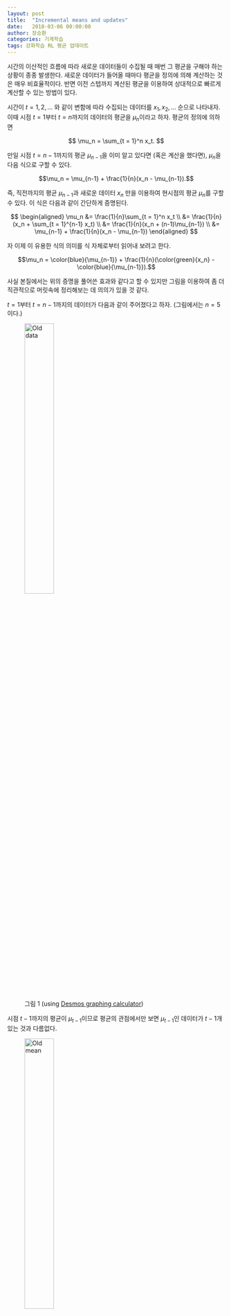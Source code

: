 ```yaml
---
layout: post
title:  "Incremental means and updates"
date:   2018-03-06 00:00:00
author: 장승환
categories: 기계학습
tags: 강화학습 RL 평균 업데이트
---
```


시간의 이산적인 흐름에 따라 새로운 데이터들이 수집될 때 매번 그 평균을 구해야 하는 상황이 종종 발생한다.
새로운 데이터가 들어올 때마다 평균을 정의에 의해 계산하는 것은 매우 비효율적이다.
반면 이전 스텝까지 계산된 평균을 이용하여 상대적으로 빠르게 계산할 수 있는 방법이 있다.

시간이 $t=1, 2, \ldots$ 와 같이 변함에 따라 수집되는 데이터를 $x_1 ,x_2, \ldots$ 순으로 나타내자.
이때 시점 $t= 1$부터 $t = n$까지의 데이터의 평균을 $\mu_n$이라고 하자.
평균의 정의에 의하면

$$
\mu_n = \sum_{t = 1}^n x_t.
$$ 

만일 시점 $t = n-1$까지의 평균 $\mu_{n-1}$을 이미 알고 있다면 (혹은 계산을 했다면), $\mu_n$을 다음 식으로 구할 수 있다.

$$\mu_n = \mu_{n-1} + \frac{1}{n}(x_n - \mu_{n-1}).$$

즉, 직전까지의 평균 $\mu_{n-1}$과 새로운 데이터 $x_n$ 만을 이용하여 현시점의 평균 $\mu_n$를 구할 수 있다.
이 식은 다음과 같이 간단하게 증명된다.

$$
\begin{aligned}
\mu_n &= \frac{1}{n}\sum_{t = 1}^n x_t \\
      &= \frac{1}{n}(x_n + \sum_{t = 1}^{n-1} x_t) \\
      &= \frac{1}{n}(x_n + (n-1)\mu_{n-1}) \\
      &= \mu_{n-1} + \frac{1}{n}(x_n - \mu_{n-1})
\end{aligned}
$$

자 이제 이 유용한 식의 의미를 식 자체로부터 읽어내 보려고 한다.

$$\mu_n = \color{blue}{\mu_{n-1}} + \frac{1}{n}(\color{green}{x_n} - \color{blue}{\mu_{n-1}}).$$

사실 본질에서는 위의 증명을 풀어쓴 효과와 같다고 할 수 있지만 그림을 이용하여 좀 더 직관적으로 머릿속에 정리해보는 데 의의가 있을 것 같다.

$t = 1$부터 $t = n-1$까지의 데이터가 다음과 같이 주어졌다고 하자. (그림에서는 $n = 5$이다.)

<figure>
<img src="/assets/pics/incremental/h1.png" alt="Old data" style="width: 40%; height: 40%">
<figcaption>그림 1 (using <a href="https://www.desmos.com/calculator/2kmx0enkkz">Desmos graphing calculator</a>)
</figcaption>
</figure>

시점 $t-1$까지의 평균이 $\mu_{t-1}$이므로 평균의 관점에서만 보면 $\mu_{t-1}$인 데이터가 $t-1$개 있는 것과 다름없다.

<figure>
<img src="/assets/pics/incremental/h2.png" alt="Old mean" style="width: 40%; height: 40%">
<figcaption>그림 2
</figcaption>
</figure>

이제 $n$번째 (새로운) 데이터 $x_n$이 주어진다.

먼저, 새롭게 수집된 데이터 $x_n$이 이전 평균 $\mu_{n-1}$과 같은 경우를 생각해보자.

<figure>
<img src="/assets/pics/incremental/h3.png" alt="New data" style="width: 40%; height: 40%">
<figcaption>그림 3
</figcaption>
</figure>

평균 $\mu_n$은 얼마인가? 그렇다. 바로 

$$\mu_n = \mu_{n-1}.$$

기존의 평균과 같은 데이터가 수집되면 평균은 그대로 유지됨을 쉽게 알 수 있다.

이번엔 평균보다 큰 데이터가 새로 수집된 상황을 생각해보자.

<figure>
<img src="/assets/pics/incremental/h4.png" alt="New mean" style="width: 40%; height: 40%">
<figcaption>그림 4
</figcaption>
</figure>

이제 $\mu_n$은 더 이상 $\mu_{n-1}$과 같지 않고 어떤 양을 조금 더해주어야만 할 것 같다.
즉, 기존의 평균과 차이나는 만큼을 반영하여 업데이트 시켜주어야 한다.
어떻게 하면 이 작업을 손쉽게 할 수 있을까?

<figure>
<img src="/assets/pics/incremental/h5.png" alt="New big data" style="width: 40%; height: 40%">
<figcaption>그림 5
</figcaption>
</figure>

잠시 생각을 해보자..

아마 어렵지 않게 다음과 같은 생각을 하게되지 않을까? 

<figure>
<img src="/assets/pics/incremental/h6.png" alt="Split the difference" style="width: 40%; height: 40%">
<figcaption>그림 6
</figcaption>
</figure>

그림 6과 같이 새 데이터 $x_n$에서 기존의 평균 $\mu_{n-1}$을 초과하는 양 $x_n - \mu_{n-1}$을 $n$개로 쪼갠다.
그리고 이렇게 생긴 크기 $\frac{1}{n}(x_n - \mu_{n-1})$인 $n$ 조각을 각 시점의 데이터에 분배한다. (그림 7, 8, 9)

<figure>
<img src="/assets/pics/incremental/h7.png" alt="Distribute" style="width: 40%; height: 40%">
<figcaption>그림 7
</figcaption>
</figure>

<figure>
<img src="/assets/pics/incremental/h8.png" alt="New mean" style="width: 40%; height: 40%">
<figcaption>그림 8
</figcaption>
</figure>

<figure>
<img src="/assets/pics/incremental/h9.png" alt="New mean" style="width: 40%; height: 40%">
<figcaption>그림 9
</figcaption>
</figure>

이제 현 시점의 평균이

$$\mu_n = \color{blue}{\mu_{n-1}} + \frac{1}{n}(\color{green}{x_n} - \color{blue}{\mu_{n-1}})$$

을 만족함을 쉽게 알 수 있다.

마지막으로, 새로운 데이터 $x_n$이 $\mu_{n-1}$보다 작은 경우는 어떻게 해야 할까?
새 데이터와 이전 평균의 차 $x_n - \mu_{n-1}$이 음수가 된다.
이 경우를 직접 확인해보는 것이 이제까지의 내용을 정리해보는 매우 좋은 방법인 듯 하다.
자세한 내용은 여러분들께 맡긴다.


#### Constant step-size parameter

강화학습 알고리즘을 디자인할 때 많은 경우 시작 시점부터 현시점까지의 스텝 수 $n$을 항상 기록해가면서 평균을 계산해나가기에 불편한 면이 있고 
(특히 상당히 큰 $n$을 다뤄야 하는 경우), 이런 경우 오래된 과거 시점의 데이터들에 대한 세밀한 정보를 어느 정도 잊어버리고 현재 가지고
있는 대푯값(예를 들어 평균)을 새롭게 수집된 데이터와 비교하여 
그 차이에 대한 정보를 빠르게 업데이트해주는 것이 필요하다.
따라서 실제 평균을 정확히 구해서 유지해나가기보다는 평균을 구하는 식

$$\mu_n = \color{blue}{\mu_{n-1}} + \frac{1}{n}(\color{green}{x_n} - \color{blue}{\mu_{n-1}})$$

을 조금 변형하여 새로운 "대푯값"을 업데이트해가는 방법을 이용하게 된다.

$$\mu_n = \mu_{n-1} + \color{red}{\alpha}(x_n - \mu_{n-1}).$$

여기서 $\alpha$는 step-size parameter라고 불리는 상수로 시간 $t$에 무관하며, 수렴의 문제를 고려하여 $0<\alpha<1$인 값을 선택하게 된다. 
또한, 많은 경우 새로운 데이터 $x_n$을 그대로 이용하지 않고 상황에 따라 적절히 변형한 $\tilde{x}_n$을 이용하여 업데이트하게 된다.
Pseudocode에서는 보통 다음과 같은 형태로 표시된다.

$$\mu \leftarrow \mu + \alpha(\tilde{x}_n - \mu).$$


#### 참고자료

[1] R. Sutton, A. Barto, *Reinforcement leaning: an introduction*, second edition ([final draft](http://incompleteideas.net/book/the-book-2nd.html))  
[2] D. Silver, [*RL Course, Lecture 4: Model-free Prediction*](https://youtu.be/PnHCvfgC_ZA){:target="_blank"}.     

---

*읽으시다 오류나 부정확한 내용을 발견하시면 꼭 알려주시길 부탁드립니다. 감사합니다.*  
